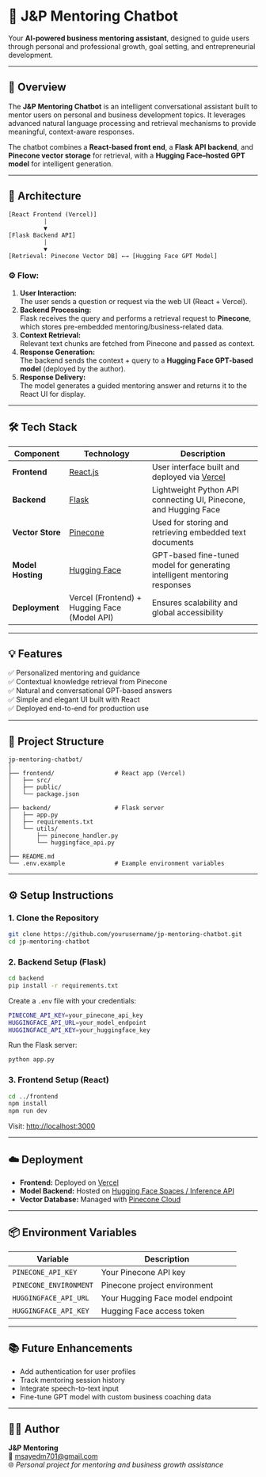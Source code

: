 # 🧠 J&P Mentoring Chatbot  

Your **AI-powered business mentoring assistant**, designed to guide users through personal and professional growth, goal setting, and entrepreneurial development.  

---

## 🚀 Overview  

The **J&P Mentoring Chatbot** is an intelligent conversational assistant built to mentor users on personal and business development topics. It leverages advanced natural language processing and retrieval mechanisms to provide meaningful, context-aware responses.  

The chatbot combines a **React-based front end**, a **Flask API backend**, and **Pinecone vector storage** for retrieval, with a **Hugging Face–hosted GPT model** for intelligent generation.  

---

## 🧩 Architecture  

```
[React Frontend (Vercel)]
          |
          ▼
[Flask Backend API]
          |
          ▼
[Retrieval: Pinecone Vector DB] ←→ [Hugging Face GPT Model]
```

### ⚙️ Flow:
1. **User Interaction:**  
   The user sends a question or request via the web UI (React + Vercel).  
2. **Backend Processing:**  
   Flask receives the query and performs a retrieval request to **Pinecone**, which stores pre-embedded mentoring/business-related data.  
3. **Context Retrieval:**  
   Relevant text chunks are fetched from Pinecone and passed as context.  
4. **Response Generation:**  
   The backend sends the context + query to a **Hugging Face GPT-based model** (deployed by the author).  
5. **Response Delivery:**  
   The model generates a guided mentoring answer and returns it to the React UI for display.  

---

## 🛠️ Tech Stack  

| Component | Technology | Description |
|------------|-------------|-------------|
| **Frontend** | [React.js](https://react.dev/) | User interface built and deployed via [Vercel](https://vercel.com) |
| **Backend** | [Flask](https://flask.palletsprojects.com/) | Lightweight Python API connecting UI, Pinecone, and Hugging Face |
| **Vector Store** | [Pinecone](https://www.pinecone.io/) | Used for storing and retrieving embedded text documents |
| **Model Hosting** | [Hugging Face](https://huggingface.co/) | GPT-based fine-tuned model for generating intelligent mentoring responses |
| **Deployment** | Vercel (Frontend) + Hugging Face (Model API) | Ensures scalability and global accessibility |

---

## 💡 Features  

✅ Personalized mentoring and guidance  
✅ Contextual knowledge retrieval from Pinecone  
✅ Natural and conversational GPT-based answers  
✅ Simple and elegant UI built with React  
✅ Deployed end-to-end for production use  

---

## 🧱 Project Structure  

```
jp-mentoring-chatbot/
│
├── frontend/                 # React app (Vercel)
│   ├── src/
│   ├── public/
│   └── package.json
│
├── backend/                  # Flask server
│   ├── app.py
│   ├── requirements.txt
│   └── utils/
│       ├── pinecone_handler.py
│       └── huggingface_api.py
│
├── README.md
└── .env.example              # Example environment variables
```

---

## ⚙️ Setup Instructions  

### 1. Clone the Repository  
```bash
git clone https://github.com/yourusername/jp-mentoring-chatbot.git
cd jp-mentoring-chatbot
```

### 2. Backend Setup (Flask)  
```bash
cd backend
pip install -r requirements.txt
```

Create a `.env` file with your credentials:
```bash
PINECONE_API_KEY=your_pinecone_api_key
HUGGINGFACE_API_URL=your_model_endpoint
HUGGINGFACE_API_KEY=your_huggingface_key
```

Run the Flask server:
```bash
python app.py
```

### 3. Frontend Setup (React)  
```bash
cd ../frontend
npm install
npm run dev
```

Visit: [http://localhost:3000](http://localhost:3000)

---

## ☁️ Deployment  

- **Frontend:** Deployed on [Vercel](https://vercel.com)  
- **Model Backend:** Hosted on [Hugging Face Spaces / Inference API](https://huggingface.co)  
- **Vector Database:** Managed with [Pinecone Cloud](https://app.pinecone.io)  

---

## 📦 Environment Variables  

| Variable | Description |
|-----------|-------------|
| `PINECONE_API_KEY` | Your Pinecone API key |
| `PINECONE_ENVIRONMENT` | Pinecone project environment |
| `HUGGINGFACE_API_URL` | Your Hugging Face model endpoint |
| `HUGGINGFACE_API_KEY` | Hugging Face access token |

---

## 📚 Future Enhancements  

- Add authentication for user profiles  
- Track mentoring session history  
- Integrate speech-to-text input  
- Fine-tune GPT model with custom business coaching data  

---

## 👨‍💻 Author  

**J&P Mentoring**  
📧 [msayedm701@gmail.com](mailto:msayedm701@gmail.com)  
🌐 *Personal project for mentoring and business growth assistance*  
